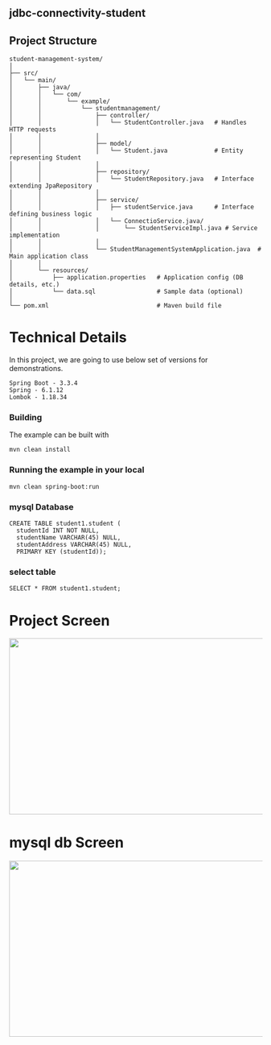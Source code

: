 ## jdbc-connectivity-student 
     
## Project Structure  
```shell
student-management-system/ 
│
├── src/
│   └── main/
│       ├── java/
│       │   └── com/
│       │       └── example/
│       │           └── studentmanagement/
│       │               ├── controller/
│       │               │   └── StudentController.java   # Handles HTTP requests
│       │               │
│       │               ├── model/
│       │               │   └── Student.java             # Entity representing Student
│       │               │
│       │               ├── repository/
│       │               │   └── StudentRepository.java   # Interface extending JpaRepository
│       │               │
│       │               ├── service/
│       │               │   ├── studentService.java      # Interface defining business logic
│       │               │   └── ConnectioService.java/
│       │               │       └── StudentServiceImpl.java # Service implementation
│       │               │
│       │               └── StudentManagementSystemApplication.java  # Main application class
│       │
│       └── resources/
│           ├── application.properties   # Application config (DB details, etc.)
│           └── data.sql                 # Sample data (optional)
│
└── pom.xml                              # Maven build file
```

# Technical Details
In this project, we are going to use below set of versions for demonstrations.
```shell
Spring Boot - 3.3.4
Spring - 6.1.12
Lombok - 1.18.34
```
### Building

The example can be built with
```shell
mvn clean install
```

### Running the example in your local
```shell
mvn clean spring-boot:run
```

### mysql Database
```shell
CREATE TABLE student1.student (
  studentId INT NOT NULL,
  studentName VARCHAR(45) NULL,
  studentAddress VARCHAR(45) NULL,
  PRIMARY KEY (studentId));
```

### select table
```shell
SELECT * FROM student1.student;
```


# Project Screen 

<image src="https://github.com/user-attachments/assets/08b91983-5b34-4be7-a303-a90d22e08e78" width="750" height="350">



# mysql db Screen 

<image src="https://github.com/user-attachments/assets/10144c33-cb4c-4caf-9fe9-31dc5698ac29" width="750" height="350">



